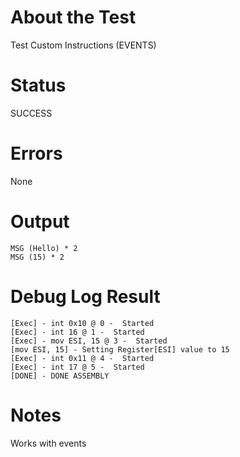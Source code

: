 # About the Test
Test Custom Instructions (EVENTS)

# Status
SUCCESS

# Errors
None

# Output
```
MSG (Hello) * 2
MSG (15) * 2
```

# Debug Log Result
```
[Exec] - int 0x10 @ 0 -  Started
[Exec] - int 16 @ 1 -  Started
[Exec] - mov ESI, 15 @ 3 -  Started
[mov ESI, 15] - Setting Register[ESI] value to 15
[Exec] - int 0x11 @ 4 -  Started
[Exec] - int 17 @ 5 -  Started
[DONE] - DONE ASSEMBLY
```

# Notes
Works with events